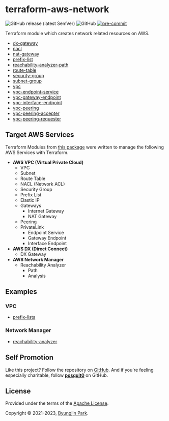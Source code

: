 # terraform-aws-network

![GitHub release (latest SemVer)](https://img.shields.io/github/v/release/tedilabs/terraform-aws-network?color=blue&sort=semver&style=flat-square)
![GitHub](https://img.shields.io/github/license/tedilabs/terraform-aws-network?color=blue&style=flat-square)
[![pre-commit](https://img.shields.io/badge/pre--commit-enabled-brightgreen?logo=pre-commit&logoColor=white&style=flat-square)](https://github.com/pre-commit/pre-commit)

Terraform module which creates network related resources on AWS.

- [dx-gateway](./modules/dx-gateway)
- [nacl](./modules/nacl)
- [nat-gateway](./modules/nat-gateway)
- [prefix-list](./modules/prefix-list)
- [reachability-analyzer-path](./modules/reachability-analyzer-path)
- [route-table](./modules/route-table)
- [security-group](./modules/security-group)
- [subnet-group](./modules/subnet-group)
- [vpc](./modules/vpc)
- [vpc-endpoint-service](./modules/vpc-endpoint-service)
- [vpc-gateway-endpoint](./modules/vpc-gateway-endpoint)
- [vpc-interface-endpoint](./modules/vpc-interface-endpoint)
- [vpc-peering](./modules/vpc-peering)
- [vpc-peering-accepter](./modules/vpc-peering-accepter)
- [vpc-peering-requester](./modules/vpc-peering-requester)


## Target AWS Services

Terraform Modules from [this package](https://github.com/tedilabs/terraform-aws-network) were written to manage the following AWS Services with Terraform.

- **AWS VPC (Virtual Private Cloud)**
  - VPC
  - Subnet
  - Route Table
  - NACL (Network ACL)
  - Security Group
  - Prefix List
  - Elastic IP
  - Gateways
    - Internet Gateway
    - NAT Gateway
  - Peering
  - PrivateLink
    - Endpoint Service
    - Gateway Endpoint
    - Interface Endpoint
- **AWS DX (Direct Connect)**
  - DX Gateway
- **AWS Network Manager**
  - Reachability Analyzer
    - Path
    - Analysis


## Examples

### VPC

- [prefix-lists](./examples/prefix-lists)

### Network Manager

- [reachability-analyzer](./examples/reachability-analyzer)


## Self Promotion

Like this project? Follow the repository on [GitHub](https://github.com/tedilabs/terraform-aws-network). And if you're feeling especially charitable, follow **[posquit0](https://github.com/posquit0)** on GitHub.


## License

Provided under the terms of the [Apache License](LICENSE).

Copyright © 2021-2023, [Byungjin Park](https://www.posquit0.com).
